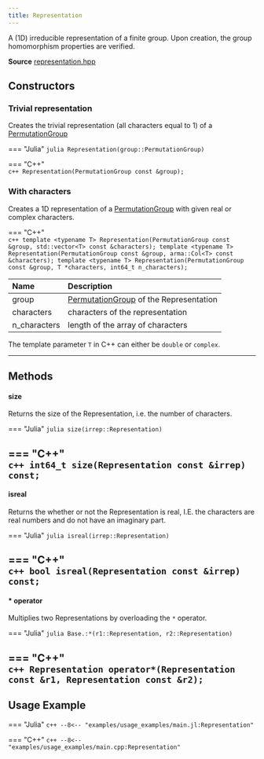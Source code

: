 ```yaml
---
title: Representation
---
```


A (1D) irreducible representation of a finite group. Upon creation, the group homomorphism properties are verified.

**Source** [representation.hpp](https://github.com/awietek/xdiag/blob/main/xdiag/symmetries/representation.hpp)


## Constructors

### Trivial representation

Creates the trivial representation (all characters equal to 1) of a [PermutationGroup](permutation_group.md)

=== "Julia"
	```julia
	Representation(group::PermutationGroup)
	```

=== "C++"	
	```c++
	Representation(PermutationGroup const &group);
	```
	
### With characters

Creates a 1D representation of a [PermutationGroup](permutation_group.md) with given real or complex characters.

=== "C++"	
	```c++
	template <typename T>
	Representation(PermutationGroup const &group, std::vector<T> const &characters);
	template <typename T>
	Representation(PermutationGroup const &group, arma::Col<T> const &characters);
	template <typename T>
	Representation(PermutationGroup const &group, T *characters, int64_t n_characters);
	```
	
| Name  | Description                         |
|:-------------|:---------------------------------------------------------------|
| group        | [PermutationGroup](permutation_group.md) of the Representation |
| characters   | characters of the representation                               |
| n_characters | length of the array of characters                              |

The template parameter `T` in C++ can either be `double` or `complex`.

---

## Methods

#### size
Returns the size of the Representation, i.e. the number of characters.

=== "Julia"
	```julia
	size(irrep::Representation)
	```

=== "C++"	
	```c++
	int64_t size(Representation const &irrep) const;
	```
---
#### isreal 
Returns the whether or not the Representation is real, I.E. the characters are real numbers and do not have an imaginary part.

=== "Julia"
	```julia
	isreal(irrep::Representation)
	```

=== "C++"	
	```c++
	bool isreal(Representation const &irrep) const;
	```
---
#### * operator

Multiplies two Representations by overloading the `*` operator.

=== "Julia"
	```julia
	Base.:*(r1::Representation, r2::Representation)
	```

=== "C++"	
	```c++
	Representation operator*(Representation const &r1, Representation const &r2);
	```
---

## Usage Example

=== "Julia"
	```c++
	--8<-- "examples/usage_examples/main.jl:Representation"
	```

=== "C++"
	```c++
	--8<-- "examples/usage_examples/main.cpp:Representation"
	```
